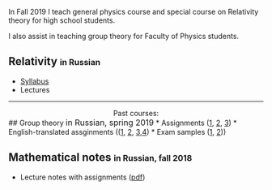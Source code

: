 In Fall 2019 I teach general physics course and special course on Relativity theory for high school students.

I also assist in teaching group theory for Faculty of Physics students.
##  Relativity <font size="3">in Russian</font>
* <a href='/teaching/relativity/relativity_syllabus.pdf'>Syllabus</a>
* Lectures

---
<center>Past courses:</center>
## Group theory <font size="3">in Russian, spring 2019</font>
* Assignments (<a href="group_theory/gt1.pdf">1</a>, <a href="group_theory/gt2.pdf">2</a>, <a href="group_theory/gt3.pdf">3</a>)
* English-translated assginments ((<a href="group_theory/gt1_en.pdf">1</a>, <a href="group_theory/gt2_en.pdf">2</a>, <a href="group_theory/gt3_en.pdf">3</a>,<a href="group_theory/gt4_en.pdf">4</a>)
* Exam samples (<a href="group_theory/examset1.pdf">1</a>, <a href="group_theory/examset2.pdf">2</a>))

## Mathematical notes <font size="3">in Russian, fall 2018</font> 
* Lecture notes with assignments (<a href="dg/assignments.pdf">pdf</a>)
